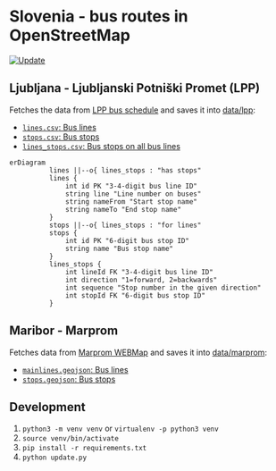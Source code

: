 # Slovenia - bus routes in OpenStreetMap

[![Update](https://github.com/openstreetmap-si/bus-routes-osm-lpp/actions/workflows/update.yaml/badge.svg)](https://github.com/openstreetmap-si/bus-routes-osm-lpp/actions/workflows/update.yaml)

## Ljubljana - Ljubljanski Potniški Promet (LPP)

Fetches the data from [LPP bus schedule](https://www.lpp.si/sites/default/files/lpp_vozniredi/iskalnik/index.php) and saves it into [data/lpp](./data/lpp/):

* [`lines.csv`: Bus lines](data/lpp/lines.csv)
* [`stops.csv`: Bus stops](data/lpp/stops.csv)
* [`lines_stops.csv`: Bus stops on all bus lines](data/lpp/lines_stops.csv)

```mermaid
erDiagram
          lines ||--o{ lines_stops : "has stops"
          lines {
              int id PK "3-4-digit bus line ID"
              string line "Line number on buses"
              string nameFrom "Start stop name"
              string nameTo "End stop name"
          }
          stops ||--o{ lines_stops : "for lines"
          stops {
              int id PK "6-digit bus stop ID"
              string name "Bus stop name"
          }
          lines_stops {
              int lineId FK "3-4-digit bus line ID"
              int direction "1=forward, 2=backwards"
              int sequence "Stop number in the given direction"
              int stopId FK "6-digit bus stop ID"
          }
```

## Maribor - Marprom

Fetches data from [Marprom WEBMap](https://www.marprom.si/webmap/website/webmap.php) and saves it into [data/marprom](./data/marprom/):

* [`mainlines.geojson`: Bus lines](data/marprom/mainlines.geojson)
* [`stops.geojson`: Bus stops](data/marprom/stops.geojson)

## Development

1. `python3 -m venv venv` or `virtualenv -p python3 venv`
2. `source venv/bin/activate`
3. `pip install -r requirements.txt`
4. `python update.py`
